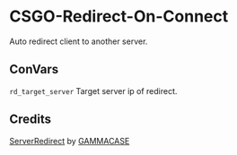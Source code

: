 # CSGO-Redirect-On-Connect
Auto redirect client to another server.

## ConVars
```rd_target_server``` Target server ip of redirect.
<br />

## Credits
[ServerRedirect](https://github.com/GAMMACASE/ServerRedirect) by [GAMMACASE](https://github.com/GAMMACASE)
